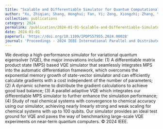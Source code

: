 ```yaml
---
title: "Scalable and Differentiable Simulator for Quantum Computational Chemistry"
author: "Xu, Zhiqian; Shang, Honghui; Fan, Yi; Zeng, Xiongzhi; Zhang, Yunquan; Guo, Chu"
collection: publications
category: 2024
permalink: /publication/2024-01-01-Scalable-and-Differentiable-Simulator-for-Quantum-Computational-Chemistry
date: 2024-01-01
paperurl: 'https://doi.org/10.1109/IPDPS57955.2024.00028'
journal: 'Proceedings - 2024 IEEE International Parallel and Distributed Processing Symposium, IPDPS 2024'
---
```


We develop a high-performance simulator for variational quantum eigensolver (VQE), the major innovations include: (1) A differentiable matrix product state (MPS) based VQE simulator that seamlessly integrates MPS into the automatic differentiation framework, which overcomes the exponential memory growth of state-vector simulator and can efficiently calculate gradients with a cost independent of the number of parameters; (2) A dynamic scheme to distribute the gradient calculations to achieve good load balance; (3) A parallel adaptive VQE which integrates our differentiable MPS simulator to further enhance the simulation performance; (4) Study of real chemical systems with convergence to chemical accuracy using our simulator, achieving nearly linearly strong and weak scaling for chemical systems with up to 100 qubits. Our simulator provides an ideal test ground for VQE and paves the way of benchmarking large-scale VQE experiments on near-term quantum computers. © 2024 IEEE.
